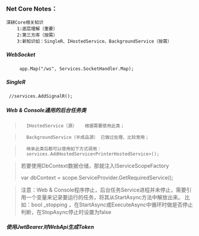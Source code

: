 ﻿###	Net Core Notes：

	深耕Core相关知识
		1:底层理解（重要）
		2:第三方库（按需）
		3:新知识如：SingleR、IHostedService、BackgroundService（按需）


#####	WebSocket
	     app.Map("/ws", Services.SocketHandler.Map);

#####	SingleR
	 //services.AddSignalR();


#####	Web & Console通用的后台任务类
>		IHostedService（源）	根据需要使用此类；

>		BackgroundService（半成品源） 已做过处理，比较常用；

>		继承此类后都可以使用如下方式调用：
>		services.AddHostedService<PrinterHostedService>();

> 若要使用DbContext数据仓储，那就注入IServiceScopeFactory
> 
> var dbContext = scope.ServiceProvider.GetRequiredService<MyDbContext>();


>	注意：Web & Console程序停止，后台任务Service进程并未停止，需要引用一个变量来记录要运行的任务，将其从StartAsync方法中解放出来。
>	比如：bool _stopping ，在StartAsync或ExecuteAsync中循环时做是否停止判断，在StopAsync停止时设置为false 


##### 使用JwtBearer对WebApi生成Token <a href='UseJwt.md'></a>






